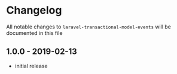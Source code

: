 # Changelog

All notable changes to `laravel-transactional-model-events` will be documented in this file

## 1.0.0 - 2019-02-13

- initial release
